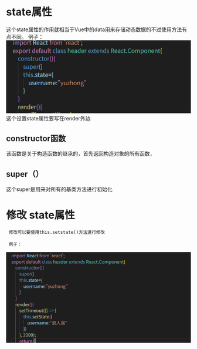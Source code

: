 # state属性
  这个state属性的作用就相当于Vue中的data用来存储动态数据的不过使用方法有点不同。
  例子：
<img src="./img/19.png">
  这个设置state属性要写在render外边

## constructor函数
   该函数是关于构造函数的继承的，首先返回构造对象的所有函数，
 ## super（）
   这个super是用来对所有的基类方法进行初始化

 # 修改 state属性
     修改可以要使用this.setstate()方法进行修改

     例子：
<img src="./img/20.png">